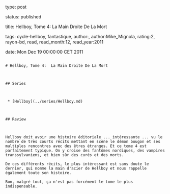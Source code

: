 type: post
status: published
title: Hellboy, Tome 4:  La Main Droite De La Mort
tags:  cycle-hellboy,  fantastique, author:, author:Mike_Mignola, rating:2, rayon-bd, read, read_month:12, read_year:2011
date: Mon Dec 19 00:00:00 CET 2011
~~~~~~
# Hellboy, Tome 4:  La Main Droite De La Mort

## Series

 * [Hellboy](../series/Hellboy.md)

## Review

Hellboy doit avoir une histoire éditoriale ... intéressante ... vu le nombre de très courts récits mettant en scène le démon bougon et ses multiples rencontres avec des êtres étranges. Et ce tome 4 est parfaitement typique. On y croise des fantômes nordiques, des vampires transsylvaniens, et bien sûr des curés et des morts.  
De ces différents récits, le plus intéressant est sans doute le dernier, qui nomme la main d'acier de Hellboy et nous rappelle également toute son histoire.  
Bon, malgré tout, ça n'est pas forcément le tome le plus indispensable.
